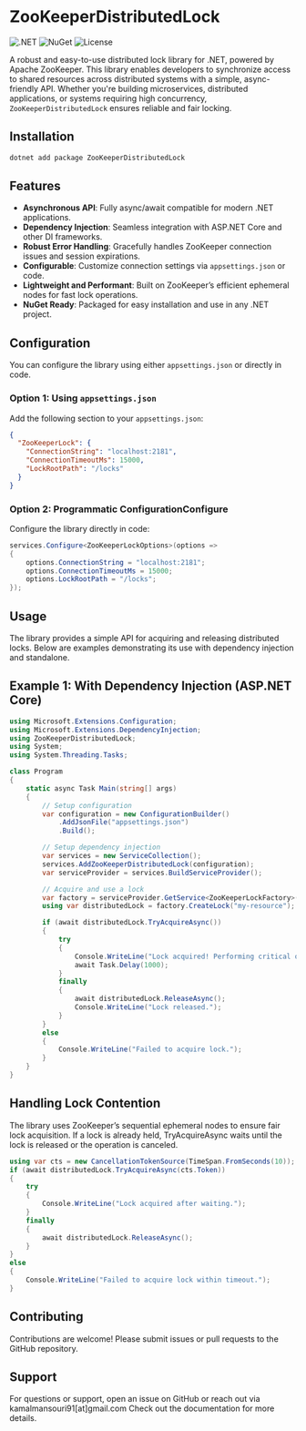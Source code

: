 # ZooKeeperDistributedLock

![.NET](https://img.shields.io/badge/.NET-6.0%20%7C%207.0%20%7C%208.0-blueviolet) ![NuGet](https://img.shields.io/nuget/v/ZooKeeperDistributedLock?color=green) ![License](https://img.shields.io/github/license/kmcmd/ZooKeeperDistributedLock?color=blue)

A robust and easy-to-use distributed lock library for .NET, powered by Apache ZooKeeper. This library enables developers to synchronize access to shared resources across distributed systems with a simple, async-friendly API. Whether you're building microservices, distributed applications, or systems requiring high concurrency, `ZooKeeperDistributedLock` ensures reliable and fair locking.

## Installation

```bash
dotnet add package ZooKeeperDistributedLock
```

## Features

- **Asynchronous API**: Fully async/await compatible for modern .NET applications.
- **Dependency Injection**: Seamless integration with ASP.NET Core and other DI frameworks.
- **Robust Error Handling**: Gracefully handles ZooKeeper connection issues and session expirations.
- **Configurable**: Customize connection settings via `appsettings.json` or code.
- **Lightweight and Performant**: Built on ZooKeeper’s efficient ephemeral nodes for fast lock operations.
- **NuGet Ready**: Packaged for easy installation and use in any .NET project.

## Configuration

You can configure the library using either `appsettings.json` or directly in code.

### Option 1: Using `appsettings.json`

Add the following section to your `appsettings.json`:

```json
{
  "ZooKeeperLock": {
    "ConnectionString": "localhost:2181",
    "ConnectionTimeoutMs": 15000,
    "LockRootPath": "/locks"
  }
}
```
### Option 2: Programmatic ConfigurationConfigure
Configure the library directly in code:

```csharp
services.Configure<ZooKeeperLockOptions>(options =>
{
    options.ConnectionString = "localhost:2181";
    options.ConnectionTimeoutMs = 15000;
    options.LockRootPath = "/locks";
});
```
## Usage

The library provides a simple API for acquiring and releasing distributed locks. Below are examples demonstrating its use with dependency injection and standalone.

## Example 1: With Dependency Injection (ASP.NET Core)

```csharp
using Microsoft.Extensions.Configuration;
using Microsoft.Extensions.DependencyInjection;
using ZooKeeperDistributedLock;
using System;
using System.Threading.Tasks;

class Program
{
    static async Task Main(string[] args)
    {
        // Setup configuration
        var configuration = new ConfigurationBuilder()
            .AddJsonFile("appsettings.json")
            .Build();

        // Setup dependency injection
        var services = new ServiceCollection();
        services.AddZooKeeperDistributedLock(configuration);
        var serviceProvider = services.BuildServiceProvider();

        // Acquire and use a lock
        var factory = serviceProvider.GetService<ZooKeeperLockFactory>();
        using var distributedLock = factory.CreateLock("my-resource");

        if (await distributedLock.TryAcquireAsync())
        {
            try
            {
                Console.WriteLine("Lock acquired! Performing critical operation...");
                await Task.Delay(1000);
            }
            finally
            {
                await distributedLock.ReleaseAsync();
                Console.WriteLine("Lock released.");
            }
        }
        else
        {
            Console.WriteLine("Failed to acquire lock.");
        }
    }
}

```

## Handling Lock Contention
The library uses ZooKeeper’s sequential ephemeral nodes to ensure fair lock acquisition. If a lock is already held, TryAcquireAsync waits until the lock is released or the operation is canceled.


```csharp
using var cts = new CancellationTokenSource(TimeSpan.FromSeconds(10));
if (await distributedLock.TryAcquireAsync(cts.Token))
{
    try
    {
        Console.WriteLine("Lock acquired after waiting.");
    }
    finally
    {
        await distributedLock.ReleaseAsync();
    }
}
else
{
    Console.WriteLine("Failed to acquire lock within timeout.");
}
```

## Contributing
Contributions are welcome! Please submit issues or pull requests to the GitHub repository.

## Support
For questions or support, open an issue on GitHub or reach out via kamalmansouri91[at]gmail.com Check out the documentation for more details.







